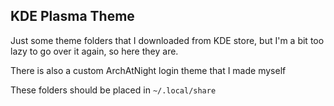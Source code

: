 ## KDE Plasma Theme

Just some theme folders that I downloaded from KDE store, but I'm a bit too lazy to go over it again, so here they are.

There is also a custom ArchAtNight login theme that I made myself

These folders should be placed in `~/.local/share`
